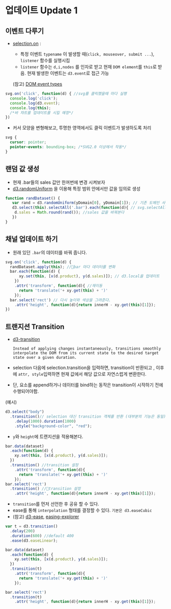 업데이트 Update 1
===

이벤트 다루기
---
- [selection.on](https://github.com/d3/d3-selection#selection_on) :  
  - 특정 이벤트 `typename` 이  발생할 때(`click, mouseover, submit ...`), `listener` 함수를 실행시킴
  - `listener` 함수는 `d,i,nodes` 를 인자로 받고 현재 `DOM element`를 `this`로 받음. 현재 발생한 이벤트는 `d3.event`로 접근 가능

  (참고) [DOM event types](https://developer.mozilla.org/en-US/docs/Web/Events#Standard_events)

```javascript
svg.on('click', function(d) { //svg를 클릭했을때 마다 실행
  console.log('click');
  console.log(d3.event);
  console.log(this);
  /*바 챠트를 업데이트를 시킬 예정*/
})
```

- 커서 모양을 변형해보고, 투명한 영역에서도 클릭 이벤트가 발생하도록 처리

```css
svg {
  cursor: pointer;
  pointer-events: bounding-box; /*SVG2.0 이상에서 작동*/
}
```

랜덤 값 생성
---
- 현재 .bar들의 sales 값만 한꺼번에 변경 시켜보자
- [d3.randomUniform](https://github.com/d3/d3-random#randomUniform) 을 이용해 특정 범위 안에서만 값을 임의로 생성 

```javascript
function randDataset() {
   var rand = d3.randomUniform(yDomain[0], yDomain[1]); // 기존 도메인 사이 값만 나오도록 랜덤값 생성
   d3.select(this).selectAll('.bar').each(function(d){ // svg.selectAll('.bar')나  bar 와 같음
    d.sales = Math.round(rand()); //sales 값을 바꿔본다
   }) 
}
```


채널 업데이트 하기
---

- 원래 있던 `.bar`의 데이터를 바꿔 줍니다.

```javascript
svg.on('click', function(d) {
  randDataset.apply(this); //bar 마다 데이터를 변화
  bar.each(function(d) {
      xy.set(this, [x(d.product), y(d.sales)]); // d3.local을 업데이트 
    })
    .attr('transform', function(d){ //재이동
      return 'translate('+ xy.get(this) + ')' 
    });
  bar.select('rect') // 다시 높이와 색상을 그려준다.
    .attr('height', function(d){return innerH - xy.get(this)[1]});
})

```


트랜지션 Transition
---
- [d3-transition](https://github.com/d3/d3-transition)

  `Instead of applying changes instantaneously, transitions smoothly interpolate the DOM from its current state to the desired target state over a given duration.`

- selection 다음에 selection.transition을 입력하면, transition이 반환되고 , 이후에  `attr, style`입력하면 현재 값에서 해당 값으로 자연스럽게 변환한다.
- 단, 요소를 append하거나 데이터를 bind하는 동작은 transition이 시작하기 전에 수행되어야함.

(예시)
```javascript
d3.select("body")
  .transition()// selection 대신 transition 객체를 반환 (대부분의 기능은 동일)
    .delay(1000).duration(1000) 
    .style("background-color", "red");
```

- `y`와 `height`에 트랜지션을 적용해본다.
```javascript
bar.data(dataset)
  .each(function(d) {
    xy.set(this, [x(d.product), y(d.sales)]);
  })
  .transition() //transition 설정
    .attr('transform', function(d){
      return 'translate('+ xy.get(this) + ')'
    });
bar.select('rect')
  .transition() //transition 설정
    .attr('height', function(d){return innerH - xy.get(this)[1]});
```

- `transition`를 먼저 선언한 후 공유 할 수 있다.
- ease를 통해 `interpolation` 형태를 결정할 수 있다. `기본은 d3.easeCubic`
 - (참고) [d3-ease](http://devdocs.io/d3~4/d3-ease), [easing-explorer](http://bl.ocks.org/mbostock/248bac3b8e354a9103c4)
 
```javascript
var t = d3.transition()
  .delay(200)
  .duration(600) //default 400
  .ease(d3.easeLinear);

bar.data(dataset)
  .each(function(d) {
    xy.set(this, [x(d.product), y(d.sales)]);
  })
  .transition(t)
    .attr('transform', function(d){
      return 'translate('+ xy.get(this) + ')'
    });

bar.select('rect')
  .transition(t)
    .attr('height', function(d){return innerH - xy.get(this)[1]});
```
